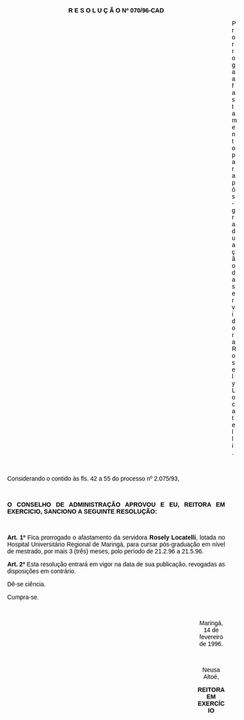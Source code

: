 <BODY TEXT="#000000">

<B><FONT FACE="Arial"><P ALIGN="CENTER">R E S O L U &Ccedil; &Atilde; O Nº 070/96-CAD</P>
</B><P ALIGN="JUSTIFY"></P><DIR>
<DIR>
<DIR>
<DIR>
<DIR>
<DIR>
<DIR>
<DIR>
<DIR>
<DIR>
<DIR>
<DIR>
<DIR>

<P ALIGN="JUSTIFY">Prorroga afastamento para p&oacute;s-gradua&ccedil;&atilde;o da servidora Rosely Locatelli.</P>
<P ALIGN="JUSTIFY"></P>
<P ALIGN="JUSTIFY">&nbsp;</P></DIR>
</DIR>
</DIR>
</DIR>
</DIR>
</DIR>
</DIR>
</DIR>
</DIR>
</DIR>
</DIR>
</DIR>
</DIR>

<P ALIGN="JUSTIFY">Considerando o contido &agrave;s fls. 42 a 55 do processo nº 2.075/93,</P>
<P ALIGN="JUSTIFY"></P>
<P ALIGN="JUSTIFY">&nbsp;</P>
<B><P ALIGN="JUSTIFY">O CONSELHO DE ADMINISTRA&Ccedil;&Atilde;O APROVOU E EU, REITORA EM EXERCICIO, SANCIONO A SEGUINTE RESOLU&Ccedil;&Atilde;O:</P>
</B><P ALIGN="JUSTIFY"></P>
<P ALIGN="JUSTIFY">&nbsp;</P>
<B><P ALIGN="JUSTIFY">Art. 1º</B> Fica prorrogado o afastamento da servidora <B>Rosely Locatelli</B>, lotada no Hospital Universit&aacute;rio Regional de Maring&aacute;, para cursar p&oacute;s-gradua&ccedil;&atilde;o em n&iacute;vel de mestrado, por mais 3 (tr&ecirc;s) meses, polo per&iacute;odo de 21.2.96 a 21.5.96.</P>
<B><P ALIGN="JUSTIFY">Art. 2º</B> Esta resolu&ccedil;&atilde;o entrar&aacute; em vigor na data de sua publica&ccedil;&atilde;o, revogadas as disposi&ccedil;&otilde;es em contr&aacute;rio.</P>
<P ALIGN="JUSTIFY">D&ecirc;-se ci&ecirc;ncia.</P>
<P ALIGN="JUSTIFY">Cumpra-se.</P>
<P ALIGN="JUSTIFY"></P>
<P ALIGN="JUSTIFY">&nbsp;</P><DIR>
<DIR>
<DIR>
<DIR>
<DIR>
<DIR>
<DIR>
<DIR>
<DIR>
<DIR>
<DIR>

<P ALIGN="CENTER">Maring&aacute;, 14 de fevereiro de 1996.</P>
<P ALIGN="CENTER"></P>
<P ALIGN="CENTER">&nbsp;</P>
<P ALIGN="CENTER">Neusa Alto&eacute;,</P>
<B><P ALIGN="CENTER">REITORA EM EXERC&Iacute;CIO</P></DIR>
</DIR>
</DIR>
</DIR>
</DIR>
</DIR>
</DIR>
</DIR>
</DIR>
</DIR>
</DIR>
</B></FONT></BODY>
